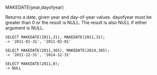 MAKEDATE(year,dayofyear)

Returns a date, given year and day-of-year values. dayofyear must be greater than 0 or the result is NULL. The result is also NULL if either argument is NULL.

```
SELECT MAKEDATE(2011,31), MAKEDATE(2011,32);
-> '2011-01-31', '2011-02-01'

SELECT MAKEDATE(2011,365), MAKEDATE(2014,365);
-> '2011-12-31', '2014-12-31'

SELECT MAKEDATE(2011,0);
-> NULL
```

